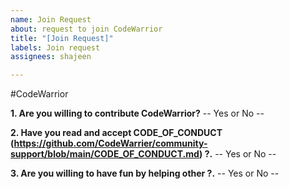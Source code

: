 ```yaml
---
name: Join Request
about: request to join CodeWarrior
title: "[Join Request]"
labels: Join request
assignees: shajeen

---
```


#CodeWarrior

**1. Are you willing to contribute CodeWarrior?**
-- Yes or No --

**2. Have you read and accept CODE_OF_CONDUCT (https://github.com/CodeWarrier/community-support/blob/main/CODE_OF_CONDUCT.md) ?.**
-- Yes or No --

**3. Are you willing to have fun by helping other ?.**
-- Yes or No --
